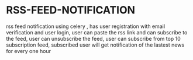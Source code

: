 # RSS-FEED-NOTIFICATION
rss feed notification using celery ,
has user registration with email verification and user login,
user can paste the rss link and can subscribe to the feed,
user can unsubscribe the feed,
user can subscribe from top 10 subscription feed,
subscribed user will get notification of the lastest news for every one hour
